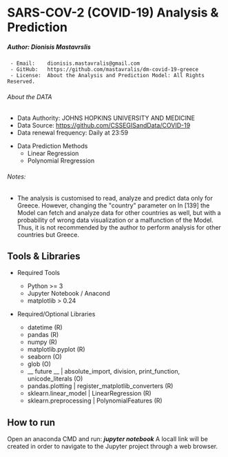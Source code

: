 # SARS-COV-2  (COVID-19) Analysis & Prediction

##### Author: Dionisis Mastavrslis
     - Email:    dionisis.mastavralis@gmail.com
     - GitHub:   https://github.com/mastavralis/dm-covid-19-greece
     - License:  About the Analysis and Prediction Model: All Rights Reserved.

###### About the DATA
- Data Authority: JOHNS HOPKINS UNIVERSITY AND MEDICINE
- Data Source: https://github.com/CSSEGISandData/COVID-19
- Data renewal frequency: Daily at 23:59


+ Data Prediction Methods
    - Linear Regression
    - Polynomial Rregression

###### Notes:
* The analysis is customised to read, analyze and predict data only for Greece. However, changing the "country" parameter on In [139] the Model can fetch and analyze data for other countries as well, but with a probability of wrong data visualization or a malfunction of the Model. Thus, it is not recommended by the author to perform analysis for other countries but Greece.

## Tools & Libraries
+ Required Tools
    - Python >= 3
    - Jupyter Notebook / Anacond
    - matplotlib > 0.24

+ Required/Optional Libraries
    - datetime (R)
    - pandas   (R)
    - numpy    (R)
    - matplotlib.pyplot (R)
    - seaborn (O)
    - glob    (O)
    - __ future __ | absolute_import, division, print_function, unicode_literals (O)
    - pandas.plotting | register_matplotlib_converters (R)
    - sklearn.linear_model | LinearRegression    (R)
    - sklearn.preprocessing | PolynomialFeatures (R)
    
## How to run

Open an anaconda CMD and run: ***jupyter notebook***
A locall link will be created in order to navigate to the Jupyter project through a web browser.
